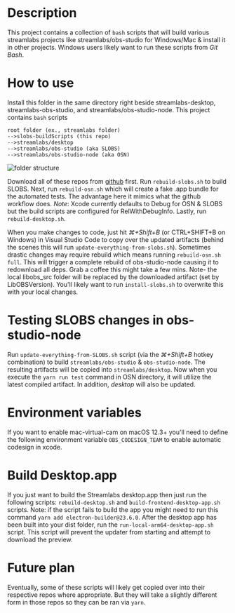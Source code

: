 # Description

This project contains a collection of `bash` scripts that will build various streamlabs projects like streamlabs/obs-studio for Windows/Mac & install it in other projects.
Windows users likely want to run these scripts from _Git Bash_.

# How to use

Install this folder in the same directory right beside streamlabs-desktop, streamlabs-obs-studio, and streamlabs/obs-studio-node. This project contains `bash` scripts

```
root folder (ex., streamlabs folder)
-->slobs-buildScripts (this repo)
-->streamlabs/desktop
-->streamlabs/obs-studio (aka SLOBS)
-->streamlabs/obs-studio-node (aka OSN)
```

![folder structure](folder_layout.png)

Download all of these repos from [github](https://github.com/streamlabs) first. Run `rebuild-slobs.sh` to build SLOBS. Next, run `rebuild-osn.sh` which will create a fake .app bundle for the automated tests. The advantage here it mimics what the
github workflow does. _Note_: Xcode currently defaults to Debug for OSN & SLOBS but the build scripts are configured for RelWithDebugInfo. Lastly, run `rebuild-desktop.sh`.

When you make changes to code, just hit _⌘+Shift+B_ (or CTRL+SHIFT+B on Windows) in Visual Studio Code to copy over the updated artifacts (behind the scenes this will run `update-everything-from-slobs.sh`). Sometimes drastic changes may require rebuild which means running `rebuild-osn.sh full`. This will trigger a complete rebuild of obs-studio-node causing it to redownload all deps. Grab a coffee this might take a few mins. Note- the local libobs_src folder will be replaced by the downloaded artifact (set by LibOBSVersion). You'll likely want to run `install-slobs.sh` to overwrite this with your local changes.

# Testing SLOBS changes in obs-studio-node

Run `update-everything-from-SLOBS.sh` script (via the _⌘+Shift+B_ hotkey combination) to build `streamlabs/obs-studio` & `obs-studio-node`. The resulting artifacts will be copied into `streamlabs/desktop`. Now when you execute the `yarn run test` command in OSN directory, it will utilize the latest compiled artifact. In addition, _desktop_ will also be updated.

# Environment variables

If you want to enable mac-virtual-cam on macOS 12.3+ you'll need to define the following environment variable `OBS_CODESIGN_TEAM` to enable automatic codesign in xcode.

# Build Desktop.app

If you just want to build the Streamlabs desktop.app then just run the following scripts:
`rebuild-desktop.sh` and `build-frontend-desktop-app.sh` scripts. Note: if the script fails to build the app you might need to run this command `yarn add electron-builder@23.6.0`. After the desktop app has been built into your dist folder, run the `run-local-arm64-desktop-app.sh` script. This script will prevent the updater from starting and attempt to download the preview.

# Future plan

Eventually, some of these scripts will likely get copied over into their respective repos where appropriate. But they will take a slightly different form in those repos so they can be ran via `yarn`.
